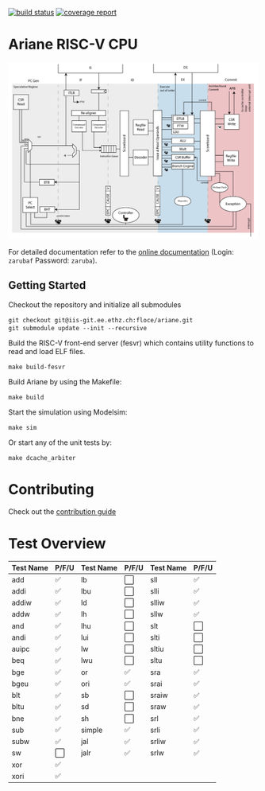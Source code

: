 [![build status](https://iis-git.ee.ethz.ch/floce/ariane/badges/initial-dev/build.svg)](https://iis-git.ee.ethz.ch/floce/ariane/commits/initial-dev)
[![coverage report](https://iis-git.ee.ethz.ch/floce/ariane/badges/initial-dev/coverage.svg)](https://iis-git.ee.ethz.ch/floce/ariane/commits/initial-dev)

# Ariane RISC-V CPU

![](docs/fig/ariane_overview.png)

For detailed documentation refer to the [online documentation](http://www.be4web.net/ariane/) (Login: `zarubaf` Password: `zaruba`).

## Getting Started

Checkout the repository and initialize all submodules
```
git checkout git@iis-git.ee.ethz.ch:floce/ariane.git
git submodule update --init --recursive
```
Build the RISC-V front-end server (fesvr) which contains utility functions to read and load ELF files.
```
make build-fesvr
```

Build Ariane by using the Makefile:
```
make build
```

Start the simulation using Modelsim:
```
make sim
```

Or start any of the unit tests by:
```
make dcache_arbiter
```
# Contributing

Check out the [contribution guide](CONTRIBUTING.md)

# Test Overview

| **Test Name** |      **P/F/U**       | **Test Name** |      **P/F/U**       | **Test Name** |      **P/F/U**       |
|---------------|----------------------|---------------|----------------------|---------------|----------------------|
| add           | :white_check_mark:   | lb            | :white_large_square: | sll           | :white_check_mark:   |
| addi          | :white_check_mark:   | lbu           | :white_large_square: | slli          | :white_check_mark:   |
| addiw         | :white_check_mark:   | ld            | :white_large_square: | slliw         | :white_check_mark:   |
| addw          | :white_check_mark:   | lh            | :white_large_square: | sllw          | :white_check_mark:   |
| and           | :white_check_mark:   | lhu           | :white_large_square: | slt           | :white_large_square: |
| andi          | :white_check_mark:   | lui           | :white_large_square: | slti          | :white_large_square: |
| auipc         | :white_check_mark:   | lw            | :white_large_square: | sltiu         | :white_large_square: |
| beq           | :white_check_mark:   | lwu           | :white_large_square: | sltu          | :white_large_square: |
| bge           | :white_check_mark:   | or            | :white_check_mark:   | sra           | :white_check_mark:   |
| bgeu          | :white_check_mark:   | ori           | :white_check_mark:   | srai          | :white_check_mark:   |
| blt           | :white_check_mark:   | sb            | :white_large_square: | sraiw         | :white_check_mark:   |
| bltu          | :white_check_mark:   | sd            | :white_large_square: | sraw          | :white_check_mark:   |
| bne           | :white_check_mark:   | sh            | :white_large_square: | srl           | :white_check_mark:   |
| sub           | :white_check_mark:   | simple        | :white_check_mark:   | srli          | :white_check_mark:   |
| subw          | :white_check_mark:   | jal           | :white_check_mark:   | srliw         | :white_check_mark:   |
| sw            | :white_large_square: | jalr          | :white_check_mark:   | srlw          | :white_check_mark:   |
| xor           | :white_check_mark:   |               |                      |               |                      |
| xori          | :white_check_mark:   |               |                      |               |                      |
